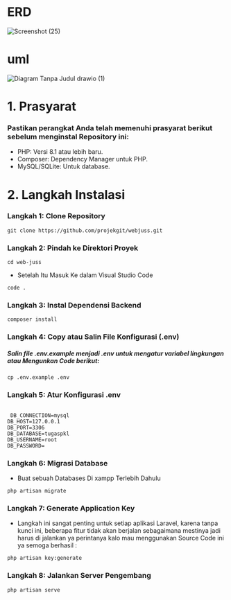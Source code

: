 # ERD
![Screenshot (25)](https://github.com/user-attachments/assets/ca8de652-0d4f-4fcf-b443-506367a491df)


# uml
![Diagram Tanpa Judul drawio (1)](https://github.com/user-attachments/assets/e2b60c92-54cc-415b-b0d0-10214d88eeee)




# 1. Prasyarat 
### Pastikan perangkat Anda telah memenuhi prasyarat berikut sebelum menginstal Repository ini:

- PHP: Versi 8.1 atau lebih baru.
- Composer: Dependency Manager untuk PHP.
- MySQL/SQLite: Untuk database.


# 2. Langkah Instalasi  

### Langkah 1: Clone Repository 
```
git clone https://github.com/projekgit/webjuss.git
```
### Langkah 2: Pindah ke Direktori Proyek 

```
cd web-juss
```
- Setelah Itu Masuk Ke dalam Visual Studio Code

```
code .
```
### Langkah 3: Instal Dependensi Backend
```
composer install
```
### Langkah 4: Copy atau Salin File Konfigurasi (.env)

##### Salin file .env.example menjadi .env untuk mengatur variabel lingkungan atau Mengunkan Code berikut:

```
cp .env.example .env

```
### Langkah 5: Atur Konfigurasi .env
```

 DB_CONNECTION=mysql
DB_HOST=127.0.0.1
DB_PORT=3306
DB_DATABASE=tugaspkl
DB_USERNAME=root
DB_PASSWORD=
```
### Langkah 6: Migrasi Database

- Buat sebuah Databases Di xampp Terlebih Dahulu

```
php artisan migrate

```


### Langkah 7: Generate Application Key

- Langkah ini sangat penting untuk setiap aplikasi Laravel, karena tanpa kunci ini, beberapa fitur tidak akan berjalan sebagaimana mestinya jadi harus di jalankan ya perintanya kalo mau menggunakan Source Code ini ya semoga berhasil :

```
php artisan key:generate
```

### Langkah 8: Jalankan Server Pengembang

```
php artisan serve

```

